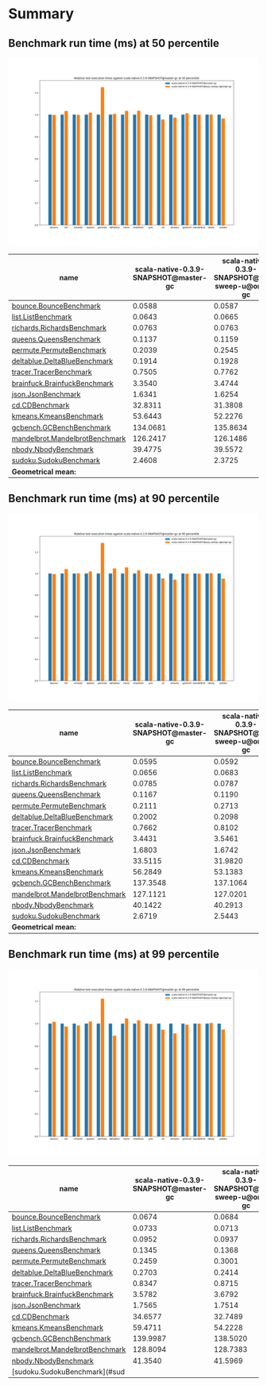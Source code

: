 # Summary
## Benchmark run time (ms) at 50 percentile 
![Chart](relative_percentile_50.png)

|name | scala-native-0.3.9-SNAPSHOT@master-gc | scala-native-0.3.9-SNAPSHOT@lazy-sweep-u@origin-gc | |
| -- | -- | -- | -- |
|[bounce.BounceBenchmark](#bouncebouncebenchmark)|0.0588|0.0587|__-0.22%__|
|[list.ListBenchmark](#listlistbenchmark)|0.0643|0.0665|+3.32%|
|[richards.RichardsBenchmark](#richardsrichardsbenchmark)|0.0763|0.0763|__-0.08%__|
|[queens.QueensBenchmark](#queensqueensbenchmark)|0.1137|0.1159|+1.92%|
|[permute.PermuteBenchmark](#permutepermutebenchmark)|0.2039|0.2545|+24.84%|
|[deltablue.DeltaBlueBenchmark](#deltabluedeltabluebenchmark)|0.1914|0.1928|+0.74%|
|[tracer.TracerBenchmark](#tracertracerbenchmark)|0.7505|0.7762|+3.42%|
|[brainfuck.BrainfuckBenchmark](#brainfuckbrainfuckbenchmark)|3.3540|3.4744|+3.59%|
|[json.JsonBenchmark](#jsonjsonbenchmark)|1.6341|1.6254|__-0.54%__|
|[cd.CDBenchmark](#cdcdbenchmark)|32.8311|31.3808|__-4.42%__|
|[kmeans.KmeansBenchmark](#kmeanskmeansbenchmark)|53.6443|52.2276|__-2.64%__|
|[gcbench.GCBenchBenchmark](#gcbenchgcbenchbenchmark)|134.0681|135.8634|+1.34%|
|[mandelbrot.MandelbrotBenchmark](#mandelbrotmandelbrotbenchmark)|126.2417|126.1486|__-0.07%__|
|[nbody.NbodyBenchmark](#nbodynbodybenchmark)|39.4775|39.5572|+0.20%|
|[sudoku.SudokuBenchmark](#sudokusudokubenchmark)|2.4608|2.3725|__-3.59%__|
| __Geometrical mean:__|| |+1.66%|
## Benchmark run time (ms) at 90 percentile 
![Chart](relative_percentile_90.png)

|name | scala-native-0.3.9-SNAPSHOT@master-gc | scala-native-0.3.9-SNAPSHOT@lazy-sweep-u@origin-gc | |
| -- | -- | -- | -- |
|[bounce.BounceBenchmark](#bouncebouncebenchmark)|0.0595|0.0592|__-0.52%__|
|[list.ListBenchmark](#listlistbenchmark)|0.0656|0.0683|+4.07%|
|[richards.RichardsBenchmark](#richardsrichardsbenchmark)|0.0785|0.0787|+0.22%|
|[queens.QueensBenchmark](#queensqueensbenchmark)|0.1167|0.1190|+1.91%|
|[permute.PermuteBenchmark](#permutepermutebenchmark)|0.2111|0.2713|+28.52%|
|[deltablue.DeltaBlueBenchmark](#deltabluedeltabluebenchmark)|0.2002|0.2098|+4.78%|
|[tracer.TracerBenchmark](#tracertracerbenchmark)|0.7662|0.8102|+5.75%|
|[brainfuck.BrainfuckBenchmark](#brainfuckbrainfuckbenchmark)|3.4431|3.5461|+2.99%|
|[json.JsonBenchmark](#jsonjsonbenchmark)|1.6803|1.6742|__-0.36%__|
|[cd.CDBenchmark](#cdcdbenchmark)|33.5115|31.9820|__-4.56%__|
|[kmeans.KmeansBenchmark](#kmeanskmeansbenchmark)|56.2849|53.1383|__-5.59%__|
|[gcbench.GCBenchBenchmark](#gcbenchgcbenchbenchmark)|137.3548|137.1064|__-0.18%__|
|[mandelbrot.MandelbrotBenchmark](#mandelbrotmandelbrotbenchmark)|127.1121|127.0201|__-0.07%__|
|[nbody.NbodyBenchmark](#nbodynbodybenchmark)|40.1422|40.2913|+0.37%|
|[sudoku.SudokuBenchmark](#sudokusudokubenchmark)|2.6719|2.5443|__-4.78%__|
| __Geometrical mean:__|| |+1.91%|
## Benchmark run time (ms) at 99 percentile 
![Chart](relative_percentile_99.png)

|name | scala-native-0.3.9-SNAPSHOT@master-gc | scala-native-0.3.9-SNAPSHOT@lazy-sweep-u@origin-gc | |
| -- | -- | -- | -- |
|[bounce.BounceBenchmark](#bouncebouncebenchmark)|0.0674|0.0684|+1.47%|
|[list.ListBenchmark](#listlistbenchmark)|0.0733|0.0713|__-2.70%__|
|[richards.RichardsBenchmark](#richardsrichardsbenchmark)|0.0952|0.0937|__-1.67%__|
|[queens.QueensBenchmark](#queensqueensbenchmark)|0.1345|0.1368|+1.71%|
|[permute.PermuteBenchmark](#permutepermutebenchmark)|0.2459|0.3001|+22.01%|
|[deltablue.DeltaBlueBenchmark](#deltabluedeltabluebenchmark)|0.2703|0.2414|__-10.69%__|
|[tracer.TracerBenchmark](#tracertracerbenchmark)|0.8347|0.8715|+4.41%|
|[brainfuck.BrainfuckBenchmark](#brainfuckbrainfuckbenchmark)|3.5782|3.6792|+2.82%|
|[json.JsonBenchmark](#jsonjsonbenchmark)|1.7565|1.7514|__-0.29%__|
|[cd.CDBenchmark](#cdcdbenchmark)|34.6577|32.7489|__-5.51%__|
|[kmeans.KmeansBenchmark](#kmeanskmeansbenchmark)|59.4711|54.2228|__-8.82%__|
|[gcbench.GCBenchBenchmark](#gcbenchgcbenchbenchmark)|139.9987|138.5020|__-1.07%__|
|[mandelbrot.MandelbrotBenchmark](#mandelbrotmandelbrotbenchmark)|128.8094|128.7383|__-0.06%__|
|[nbody.NbodyBenchmark](#nbodynbodybenchmark)|41.3540|41.5969|+0.59%|
|[sudoku.SudokuBenchmark](#sud